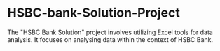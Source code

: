 # HSBC-bank-Solution-Project
The "HSBC Bank Solution" project involves utilizing Excel tools for data analysis. It focuses on analysing data within the context of HSBC Bank.
